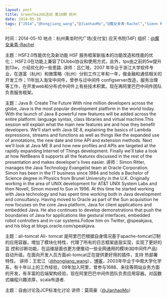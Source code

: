 ```yaml
---
layout: post
title: GreenTeaJUG活动 第10期 杭州
date: 2014-05-10
tags: ["2014","@hongjiang_wang","@JianhaoMo","@魔女亲青-Rachel","Simon Ritter","吕仁琦","杭州","活动"]
---
```


时间：2014-05-10
地点：杭州黄龙时代广场(支付宝) 应天书院(14F)
组织：[@魔女亲青-Rachel](http://weibo.com/u/2143166174)

主题：HSF2.0性能优化及新功能
HSF 服务框架新版本的功能改造和性能的优化； HSF2.0在功能上兼容了DUbbo协议和使用方式，此外，tps由之前的5w提升到13w，介绍优化的一些思路.
讲师：吕仁琦，2007 年毕业于浙江大学软件专业，在道富（杭州）和微策略（杭州）分别工作三年和一年，做金融和通信相关的开发工作；11年加入淘宝中间件，曾参与过中间件 configserver改造，服务治理等工作，在开发web和分布式中间件上有些技术积累。现在再阿里巴巴中间件团队负责服务框架。

主题：Java 8: Create The Future
With nine million developers across the globe, Java is the most popular development platform in the world today.  With the launch of Java 8 powerful new features will be added across the entire platform: language syntax, class libraries and virtual machine.This session will explain what the main new features are and how they benefit developers.  We'll start with Java SE 8, explaining the basics of Lambda expressions, streams and functions as well as things like the expanded use of annotations, the new date and time API and extension methods.  Next we'll look at Java ME 8 and how new profiles and APIs are targeted at the rapidly expanding Internet of Things development.  Finally we'll take a look at how NetBeans 8 supports all the features discussed in the rest of the presentation and makes developer's lives easier.
讲师：Simon Ritter, manages the Java Technology Evangelist team at Oracle Corporation. Simon has been in the IT business since 1984 and holds a Bachelor of Science degree in Physics from Brunel University in the U.K. Originally working in the area of UNIX development for AT&T UNIX System Labs and then Novell, Simon moved to Sun in 1996. At this time he started working with Java technology and has spent time working both in Java development and consultancy. Having moved to Oracle as part of the Sun acquisition he now focuses on the core Java platform, Java for client applications and embedded Java.  He also continues to develop demonstrations that push the boundaries of Java for applications like gestural interfaces, embedded robot controllers and in-car systems.Follow him on Twitter, @speakjava, and his blog at blogs.oracle.com/speakjava.

主题：ali-tomcat
Ali- tomcat 是阿里巴巴根据自身情况基于apache-tomcat订制的应用容器，增加了模块化特性，代理了所有的日志框架底层实现，实现了更好的监 控和诊断功能，在运维层面也更方便推动一些全网通用的模块(如中间件产品)自动升级。在面向开发人员方面ali-tomcat正在提供更好用的插件，支持 热部署特性。
讲师：王宏江（[@hongjiang_wang](http://weibo.com/u/1595355774)），[博客](http://hongjiang.info)，2003年毕业于中南大学化学系，有十年以上的工作经验，09年加入阿里，曾参与1688、来往等网站业务方面的开发，有丰富的后端架构经验，现在阿里巴巴中间件团队负责应用容器。对函数式编程兴趣浓厚，scala布道者.

主题：自由讨论及JCP标准化讨论
讲师：莫简豪（[@JianhaoMo](http://weibo.com/halmo)）
